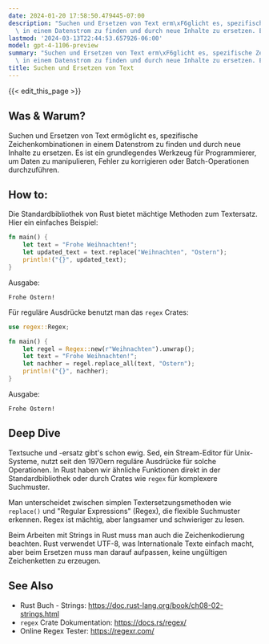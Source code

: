 ```yaml
---
date: 2024-01-20 17:58:50.479445-07:00
description: "Suchen und Ersetzen von Text erm\xF6glicht es, spezifische Zeichenkombinationen\
  \ in einem Datenstrom zu finden und durch neue Inhalte zu ersetzen. Es ist ein\u2026"
lastmod: '2024-03-13T22:44:53.657926-06:00'
model: gpt-4-1106-preview
summary: "Suchen und Ersetzen von Text erm\xF6glicht es, spezifische Zeichenkombinationen\
  \ in einem Datenstrom zu finden und durch neue Inhalte zu ersetzen. Es ist ein\u2026"
title: Suchen und Ersetzen von Text
---
```


{{< edit_this_page >}}

## Was & Warum?
Suchen und Ersetzen von Text ermöglicht es, spezifische Zeichenkombinationen in einem Datenstrom zu finden und durch neue Inhalte zu ersetzen. Es ist ein grundlegendes Werkzeug für Programmierer, um Daten zu manipulieren, Fehler zu korrigieren oder Batch-Operationen durchzuführen.

## How to:
Die Standardbibliothek von Rust bietet mächtige Methoden zum Textersatz. Hier ein einfaches Beispiel:

```Rust
fn main() {
    let text = "Frohe Weihnachten!";
    let updated_text = text.replace("Weihnachten", "Ostern");
    println!("{}", updated_text);
}
```

Ausgabe:

```
Frohe Ostern!
```

Für reguläre Ausdrücke benutzt man das `regex` Crates:

```Rust
use regex::Regex;

fn main() {
    let regel = Regex::new(r"Weihnachten").unwrap();
    let text = "Frohe Weihnachten!";
    let nachher = regel.replace_all(text, "Ostern");
    println!("{}", nachher);
}

```

Ausgabe:

```
Frohe Ostern!
```

## Deep Dive
Textsuche und -ersatz gibt's schon ewig. Sed, ein Stream-Editor für Unix-Systeme, nutzt seit den 1970ern reguläre Ausdrücke für solche Operationen. In Rust haben wir ähnliche Funktionen direkt in der Standardbibliothek oder durch Crates wie `regex` für komplexere Suchmuster.

Man unterscheidet zwischen simplen Textersetzungsmethoden wie `replace()` und "Regular Expressions" (Regex), die flexible Suchmuster erkennen. Regex ist mächtig, aber langsamer und schwieriger zu lesen.

Beim Arbeiten mit Strings in Rust muss man auch die Zeichenkodierung beachten. Rust verwendet UTF-8, was Internationale Texte einfach macht, aber beim Ersetzen muss man darauf aufpassen, keine ungültigen Zeichenketten zu erzeugen.

## See Also
- Rust Buch - Strings: https://doc.rust-lang.org/book/ch08-02-strings.html
- `regex` Crate Dokumentation: https://docs.rs/regex/
- Online Regex Tester: https://regexr.com/
